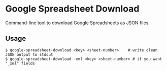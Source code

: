 
Google Spreadsheet Download
===========================

Command-line tool to download Google Spreadsheets as JSON files.

Usage
-----

```
$ google-spreadsheet-download <key> <sheet-number>    # write clean JSON output to stdout
$ google-spreadsheet-download -xml <key> <sheet-number> # if you want "_xml" fields
```

